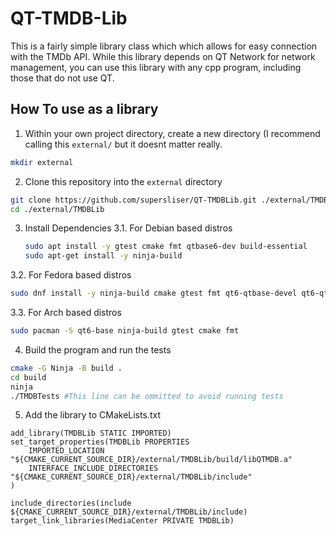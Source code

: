 # QT-TMDB-Lib

This is a fairly simple library class which which allows for easy connection with the TMDb API. While this library depends on QT Network for network management, you can use this library with any cpp program, including those that do not use QT.

## How To use as a library

1. Within your own project directory, create a new directory (I recommend calling this `external/` but it doesnt matter really.
```sh
mkdir external
```
2. Clone this repository into the `external` directory
```sh
git clone https://github.com/supersliser/QT-TMDBLib.git ./external/TMDBLib
cd ./external/TMDBLib
```
3. Install Dependencies
3.1. For Debian based distros
   ```sh
   sudo apt install -y gtest cmake fmt qtbase6-dev build-essential
   sudo apt-get install -y ninja-build
   ```
3.2. For Fedora based distros
  ```sh
  sudo dnf install -y ninja-build cmake gtest fmt qt6-qtbase-devel qt6-qtbase-private-devel
  ```
3.3. For Arch based distros
  ```sh
  sudo pacman -S qt6-base ninja-build gtest cmake fmt
  ```
4. Build the program and run the tests
```sh
cmake -G Ninja -B build .
cd build
ninja
./TMDBTests #This line can be ommitted to avoid running tests
```
5. Add the library to CMakeLists.txt
```
add_library(TMDBLib STATIC IMPORTED)
set_target_properties(TMDBLib PROPERTIES
    IMPORTED_LOCATION "${CMAKE_CURRENT_SOURCE_DIR}/external/TMDBLib/build/libQTMDB.a"
    INTERFACE_INCLUDE_DIRECTORIES "${CMAKE_CURRENT_SOURCE_DIR}/external/TMDBLib/include"
)

include_directories(include ${CMAKE_CURRENT_SOURCE_DIR}/external/TMDBLib/include)
target_link_libraries(MediaCenter PRIVATE TMDBLib)
```

